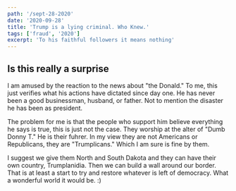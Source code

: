 ```yaml
---
path: '/sept-28-2020'
date: '2020-09-28'
title: 'Trump is a lying criminal. Who Knew.'
tags: ['fraud', '2020']
excerpt: 'To his faithful followers it means nothing'
---
```

## Is this really a surprise

I am amused by the reaction to the news about "the Donald." To me, this just verifies what his actions have dictated since day one. He has never been a good businessman, husband, or father. Not to mention the disaster he has been as president.

The problem for me is that the people who support him believe everything he says is true, this is just not the case. They worship at the alter of "Dumb Donny T." He is their fuhrer. In my view they are not Americans or Republicans, they are "Trumplicans." Which I am sure is fine by them.

I suggest we give them North and South Dakota and they can have their own country, Trumplanidia. Then we can build a wall around our border. That is at least a start to try and restore whatever is left of democracy. What a wonderful world it would be. :) 